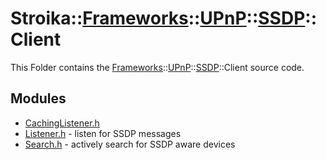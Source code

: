 # Stroika::[Frameworks](../../../ReadMe.md)::[UPnP](../../ReadMe.md)::[SSDP](../ReadMe.md)::Client

This Folder contains the [Frameworks](../../../ReadMe.md)::[UPnP](../../ReadMe.md)::[SSDP](../ReadMe.md)::Client source code.

## Modules

- [CachingListener.h](CachingListener.h)
- [Listener.h](Listener.h) - listen for SSDP messages
- [Search.h](Search.h) - actively search for SSDP aware devices
